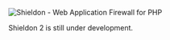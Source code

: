 ![Shieldon - Web Application Firewall for PHP](https://i.imgur.com/G4xpugB.png)

Shieldon 2 is still under development.